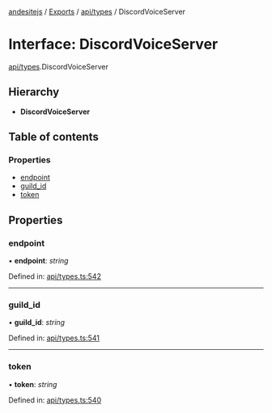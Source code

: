 [andesitejs](../../README.md) / [Exports](../../modules.md) / [api/types](../../modules/api_types.md) / DiscordVoiceServer

# Interface: DiscordVoiceServer

[api/types](../../modules/api_types.md).DiscordVoiceServer

## Hierarchy

* **DiscordVoiceServer**

## Table of contents

### Properties

- [endpoint](types.discordvoiceserver.md#endpoint)
- [guild\_id](types.discordvoiceserver.md#guild_id)
- [token](types.discordvoiceserver.md#token)

## Properties

### endpoint

• **endpoint**: *string*

Defined in: [api/types.ts:542](https://github.com/Lavaclient/andesite/blob/7241e28/src/api/types.ts#L542)

___

### guild\_id

• **guild\_id**: *string*

Defined in: [api/types.ts:541](https://github.com/Lavaclient/andesite/blob/7241e28/src/api/types.ts#L541)

___

### token

• **token**: *string*

Defined in: [api/types.ts:540](https://github.com/Lavaclient/andesite/blob/7241e28/src/api/types.ts#L540)
